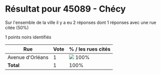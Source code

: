 # Résultat pour 45089 - Chécy

Sur l'ensemble de la ville il y a eu 2 réponses dont 1 réponses avec une rue citée (50%)

1 points noirs identifiés

| Rue | Vote | % / les rues cités|
|-----|------|-------------------|
| Avenue d'Orléans | 1 | <img src="../../img/bar_100.gif" />&nbsp;100%|
| **Total** | 1 | 100%|
